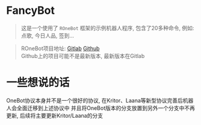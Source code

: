 # FancyBot

> 这是一个使用了 `ROneBot` 框架的示例机器人程序, 包含了20多种命令, 例如: 点歌, 今日人品, 签到...

> ROneBot项目地址: [Gitlab](https://repo.rtast.cn/RTAkland/ronebot) [Github](https://github.com/RTAkland/ROneBot)  
> Github上的项目可能不是最新版本, 最新版本在Gitlab

# 一些想说的话

OneBot协议本身并不是一个很好的协议, 在Kritor、Laana等新型协议完善后机器人会全面迁移到上述协议中
并且将OneBot版本的分支放置到另外一个分支中不再更新, 后续将主要更新Kritor/Laana的分支